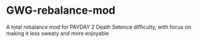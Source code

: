 # GWG-rebalance-mod
A total rebalance mod for PAYDAY 2 Death Setence difficulty, with focus on making it less sweaty and more enjoyable

